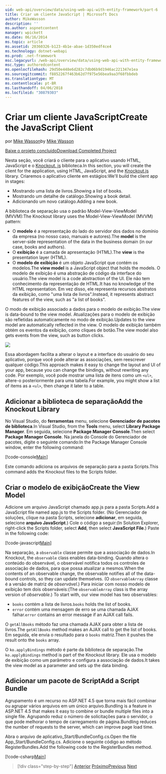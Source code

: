 ```yaml
---
uid: web-api/overview/data/using-web-api-with-entity-framework/part-6
title: Criar um cliente JavaScript | Microsoft Docs
author: MikeWasson
description: ''
ms.author: aspnetcontent
manager: wpickett
ms.date: 06/16/2014
ms.topic: article
ms.assetid: 20360326-b123-4b1e-abae-1d350edf4ce4
ms.technology: dotnet-webapi
ms.prod: .net-framework
msc.legacyurl: /web-api/overview/data/using-web-api-with-entity-framework/part-6
msc.type: authoredcontent
ms.openlocfilehash: 29d50e448e6d282c7db06b9d1946ac221347e1ea
ms.sourcegitcommit: f8852267f463b62d7f975e56bea9aa3f68fbbdeb
ms.translationtype: MT
ms.contentlocale: pt-BR
ms.lasthandoff: 04/06/2018
ms.locfileid: "30879303"
---
```

<a name="create-the-javascript-client"></a><span data-ttu-id="b9106-102">Criar um cliente JavaScript</span><span class="sxs-lookup"><span data-stu-id="b9106-102">Create the JavaScript Client</span></span>
====================
<span data-ttu-id="b9106-103">por [Mike Wasson](https://github.com/MikeWasson)</span><span class="sxs-lookup"><span data-stu-id="b9106-103">by [Mike Wasson](https://github.com/MikeWasson)</span></span>

[<span data-ttu-id="b9106-104">Baixe o projeto concluído</span><span class="sxs-lookup"><span data-stu-id="b9106-104">Download Completed Project</span></span>](https://github.com/MikeWasson/BookService)

<span data-ttu-id="b9106-105">Nesta seção, você criará o cliente para o aplicativo usando HTML, JavaScript e o [Knockout. js](http://knockoutjs.com/) biblioteca.</span><span class="sxs-lookup"><span data-stu-id="b9106-105">In this section, you will create the client for the application, using HTML, JavaScript, and the [Knockout.js](http://knockoutjs.com/) library.</span></span> <span data-ttu-id="b9106-106">Criaremos o aplicativo cliente em estágios:</span><span class="sxs-lookup"><span data-stu-id="b9106-106">We'll build the client app in stages:</span></span>

- <span data-ttu-id="b9106-107">Mostrando uma lista de livros.</span><span class="sxs-lookup"><span data-stu-id="b9106-107">Showing a list of books.</span></span>
- <span data-ttu-id="b9106-108">Mostrando um detalhe de catálogo.</span><span class="sxs-lookup"><span data-stu-id="b9106-108">Showing a book detail.</span></span>
- <span data-ttu-id="b9106-109">Adicionando um novo catálogo.</span><span class="sxs-lookup"><span data-stu-id="b9106-109">Adding a new book.</span></span>

<span data-ttu-id="b9106-110">A biblioteca de separação usa o padrão Model-View-ViewModel (MVVM):</span><span class="sxs-lookup"><span data-stu-id="b9106-110">The Knockout library uses the Model-View-ViewModel (MVVM) pattern:</span></span>

- <span data-ttu-id="b9106-111">O **modelo** é a representação do lado do servidor dos dados no domínio da empresa (no nosso caso, manuais e autores).</span><span class="sxs-lookup"><span data-stu-id="b9106-111">The **model** is the server-side representation of the data in the business domain (in our case, books and authors).</span></span>
- <span data-ttu-id="b9106-112">O **exibição** é a camada de apresentação (HTML).</span><span class="sxs-lookup"><span data-stu-id="b9106-112">The **view** is the presentation layer (HTML).</span></span>
- <span data-ttu-id="b9106-113">O **modelo de exibição** é um objeto JavaScript que contém os modelos.</span><span class="sxs-lookup"><span data-stu-id="b9106-113">The **view model** is a JavaScript object that holds the models.</span></span> <span data-ttu-id="b9106-114">O modelo de exibição é uma abstração de código da interface do usuário.</span><span class="sxs-lookup"><span data-stu-id="b9106-114">The view model is a code abstraction of the UI.</span></span> <span data-ttu-id="b9106-115">Ele não tem conhecimento da representação de HTML.</span><span class="sxs-lookup"><span data-stu-id="b9106-115">It has no knowledge of the HTML representation.</span></span> <span data-ttu-id="b9106-116">Em vez disso, ele representa recursos abstratos da exibição, como &quot;uma lista de livros&quot;.</span><span class="sxs-lookup"><span data-stu-id="b9106-116">Instead, it represents abstract features of the view, such as &quot;a list of books&quot;.</span></span>

<span data-ttu-id="b9106-117">O modo de exibição associado a dados para o modelo de exibição.</span><span class="sxs-lookup"><span data-stu-id="b9106-117">The view is data-bound to the view model.</span></span> <span data-ttu-id="b9106-118">Atualizações para o modelo de exibição são refletidas automaticamente no modo de exibição.</span><span class="sxs-lookup"><span data-stu-id="b9106-118">Updates to the view model are automatically reflected in the view.</span></span> <span data-ttu-id="b9106-119">O modelo de exibição também obtém os eventos da exibição, como cliques de botão.</span><span class="sxs-lookup"><span data-stu-id="b9106-119">The view model also gets events from the view, such as button clicks.</span></span>

![](part-6/_static/image1.png)

<span data-ttu-id="b9106-120">Essa abordagem facilita a alterar o layout e a interface do usuário do seu aplicativo, porque você pode alterar as associações, sem reescrever qualquer código.</span><span class="sxs-lookup"><span data-stu-id="b9106-120">This approach makes it easy to change the layout and UI of your app, because you can change the bindings, without rewriting any code.</span></span> <span data-ttu-id="b9106-121">Por exemplo, você pode mostrar uma lista de itens como um `<ul>`, altere-o posteriormente para uma tabela.</span><span class="sxs-lookup"><span data-stu-id="b9106-121">For example, you might show a list of items as a `<ul>`, then change it later to a table.</span></span>

## <a name="add-the-knockout-library"></a><span data-ttu-id="b9106-122">Adicionar a biblioteca de separação</span><span class="sxs-lookup"><span data-stu-id="b9106-122">Add the Knockout Library</span></span>

<span data-ttu-id="b9106-123">No Visual Studio, do **ferramentas** menu, selecione **Gerenciador de pacotes de biblioteca**.</span><span class="sxs-lookup"><span data-stu-id="b9106-123">In Visual Studio, from the **Tools** menu, select **Library Package Manager**.</span></span> <span data-ttu-id="b9106-124">Em seguida, selecione **Package Manager Console**.</span><span class="sxs-lookup"><span data-stu-id="b9106-124">Then select **Package Manager Console**.</span></span> <span data-ttu-id="b9106-125">Na janela do Console do Gerenciador de pacotes, digite o seguinte comando:</span><span class="sxs-lookup"><span data-stu-id="b9106-125">In the Package Manager Console window, enter the following command:</span></span>

[!code-console[Main](part-6/samples/sample1.cmd)]

<span data-ttu-id="b9106-126">Este comando adiciona os arquivos de separação para a pasta Scripts.</span><span class="sxs-lookup"><span data-stu-id="b9106-126">This command adds the Knockout files to the Scripts folder.</span></span>

## <a name="create-the-view-model"></a><span data-ttu-id="b9106-127">Criar o modelo de exibição</span><span class="sxs-lookup"><span data-stu-id="b9106-127">Create the View Model</span></span>

<span data-ttu-id="b9106-128">Adicione um arquivo JavaScript chamado app.js para a pasta Scripts.</span><span class="sxs-lookup"><span data-stu-id="b9106-128">Add a JavaScript file named app.js to the Scripts folder.</span></span> <span data-ttu-id="b9106-129">(No Gerenciador de soluções, clique na pasta Scripts, selecione **adicionar**, em seguida, selecione **arquivo JavaScript**.) Cole o código a seguir:</span><span class="sxs-lookup"><span data-stu-id="b9106-129">(In Solution Explorer, right-click the Scripts folder, select **Add**, then select **JavaScript File**.) Paste in the following code:</span></span>

[!code-javascript[Main](part-6/samples/sample2.js)]

<span data-ttu-id="b9106-130">Na separação, a `observable` classe permite que a associação de dados.</span><span class="sxs-lookup"><span data-stu-id="b9106-130">In Knockout, the `observable` class enables data-binding.</span></span> <span data-ttu-id="b9106-131">Quando altera o conteúdo do observável, o observável notifica todos os controles de associação de dados, para que possa atualizar a mesmos.</span><span class="sxs-lookup"><span data-stu-id="b9106-131">When the contents of an observable change, the observable notifies all of the data-bound controls, so they can update themselves.</span></span> <span data-ttu-id="b9106-132">(O `observableArray` classe é a versão de matriz de *observável*.) Para iniciar com nosso modelo de exibição tem dois observáveis:</span><span class="sxs-lookup"><span data-stu-id="b9106-132">(The `observableArray` class is the array version of *observable*.) To start with, our view model has two observables:</span></span>

- <span data-ttu-id="b9106-133">`books` contém a lista de livros.</span><span class="sxs-lookup"><span data-stu-id="b9106-133">`books` holds the list of books.</span></span>
- <span data-ttu-id="b9106-134">`error` contém uma mensagem de erro se uma chamada AJAX falhar.</span><span class="sxs-lookup"><span data-stu-id="b9106-134">`error` contains an error message if an AJAX call fails.</span></span>

<span data-ttu-id="b9106-135">O `getAllBooks` método faz uma chamada AJAX para obter a lista de livros.</span><span class="sxs-lookup"><span data-stu-id="b9106-135">The `getAllBooks` method makes an AJAX call to get the list of books.</span></span> <span data-ttu-id="b9106-136">Em seguida, ele envia o resultado para o `books` matriz.</span><span class="sxs-lookup"><span data-stu-id="b9106-136">Then it pushes the result onto the `books` array.</span></span>

<span data-ttu-id="b9106-137">O `ko.applyBindings` método é parte da biblioteca de separação.</span><span class="sxs-lookup"><span data-stu-id="b9106-137">The `ko.applyBindings` method is part of the Knockout library.</span></span> <span data-ttu-id="b9106-138">Ele usa o modelo de exibição como um parâmetro e configura a associação de dados.</span><span class="sxs-lookup"><span data-stu-id="b9106-138">It takes the view model as a parameter and sets up the data binding.</span></span>

## <a name="add-a-script-bundle"></a><span data-ttu-id="b9106-139">Adicionar um pacote de Script</span><span class="sxs-lookup"><span data-stu-id="b9106-139">Add a Script Bundle</span></span>

<span data-ttu-id="b9106-140">Agrupamento é um recurso no ASP.NET 4.5 que torna mais fácil combinar ou agrupar vários arquivos em um único arquivo.</span><span class="sxs-lookup"><span data-stu-id="b9106-140">Bundling is a feature in ASP.NET 4.5 that makes it easy to combine or bundle multiple files into a single file.</span></span> <span data-ttu-id="b9106-141">Agrupando reduz o número de solicitações para o servidor, o que pode melhorar o tempo de carregamento de página.</span><span class="sxs-lookup"><span data-stu-id="b9106-141">Bundling reduces the number of requests to the server, which can improve page load time.</span></span>

<span data-ttu-id="b9106-142">Abra o arquivo de aplicativo\_Start/BundleConfig.cs.</span><span class="sxs-lookup"><span data-stu-id="b9106-142">Open the file App\_Start/BundleConfig.cs.</span></span> <span data-ttu-id="b9106-143">Adicione o seguinte código ao método RegisterBundles.</span><span class="sxs-lookup"><span data-stu-id="b9106-143">Add the following code to the RegisterBundles method.</span></span>

[!code-csharp[Main](part-6/samples/sample3.cs)]

> [!div class="step-by-step"]
> <span data-ttu-id="b9106-144">[Anterior](part-5.md)
> [Próximo](part-7.md)</span><span class="sxs-lookup"><span data-stu-id="b9106-144">[Previous](part-5.md)
[Next](part-7.md)</span></span>
